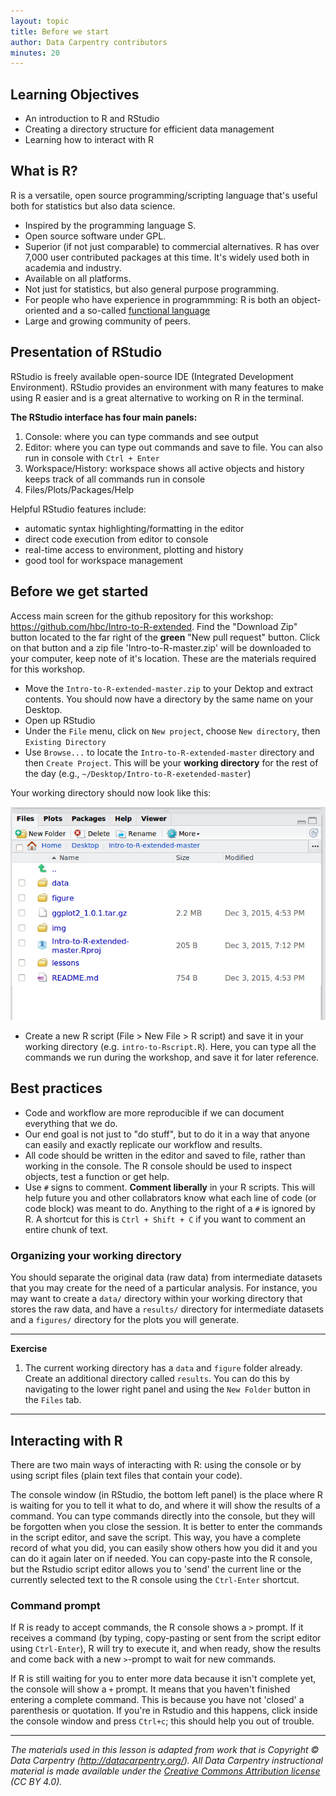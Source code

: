 ```yaml
---
layout: topic
title: Before we start
author: Data Carpentry contributors
minutes: 20
---
```


## Learning Objectives

* An introduction to R and RStudio
* Creating a directory structure for efficient data management
* Learning how to interact with R

## What is R?

R is a versatile, open source programming/scripting language that's useful both
for statistics but also data science. 

* Inspired by the programming language S.
* Open source software under GPL.
* Superior (if not just comparable) to commercial alternatives. R has over 7,000
  user contributed packages at this time. It's widely used both in academia and
  industry.
* Available on all platforms.
* Not just for statistics, but also general purpose programming.
* For people who have experience in programmming: R is both an object-oriented
  and a so-called [functional language](http://adv-r.had.co.nz/Functional-programming.html)
* Large and growing community of peers.


## Presentation of RStudio

RStudio is freely available open-source IDE (Integrated Development Environment). RStudio provides an environment with many features to make using R easier and is a great alternative to working on R in the terminal.

**The RStudio interface has four main panels:**

1. Console: where you can type commands and see output
2. Editor: where you can type out commands and save to file. You can also run in console with `Ctrl + Enter`
3. Workspace/History: workspace shows all active objects and history keeps track of all commands run in console
4. Files/Plots/Packages/Help

Helpful RStudio features include:

* automatic syntax highlighting/formatting in the editor
* direct code execution from editor to console
* real-time access to environment, plotting and history
* good tool for workspace management

## Before we get started

Access main screen for the github repository for this workshop: https://github.com/hbc/Intro-to-R-extended. Find the "Download Zip" button located to the far right of the **green** "New pull request" button. Click on that button and a zip file 'Intro-to-R-master.zip' will be downloaded to your computer, keep note of it's location. These are the materials required for this workshop.

* Move the `Intro-to-R-extended-master.zip` to your Dektop and extract contents. You should now have a directory by the same name on your Desktop.
* Open up RStudio
* Under the `File` menu, click on `New project`, choose `New directory`, then
  `Existing Directory`
* Use `Browse...` to locate the `Intro-to-R-extended-master` directory and then `Create Project`. This will be your **working directory** for the rest of the day
  (e.g., `~/Desktop/Intro-to-R-exetended-master`)

Your working directory should now look like this:

![How it should look like at the beginning of this lesson](../img/r_starting_how_it_should_look.png)

 
* Create a new R script (File > New File > R script) and save it in your working
  directory (e.g. `intro-to-Rscript.R`). Here, you can type all the commands we run during the workshop, and save it for later reference.


## Best practices

* Code and workflow are more reproducible if we can document everything that we do.
* Our end goal is not just to "do stuff", but to do it in a way that anyone can easily and exactly replicate our workflow and results. 
* All code should be written in the editor and saved to file, rather than working in the console. The R console should be used to inspect objects, test a function or get help. 
* Use `#` signs to comment. **Comment liberally** in your R scripts. This will help future you and other collabrators know what each line of code (or code block) was meant to do. Anything to the right of a `#` is ignored by R. A shortcut for this is `Ctrl + Shift + C` if you want to comment an entire chunk of text.

### Organizing your working directory

You should separate the original data (raw data) from intermediate datasets that
you may create for the need of a particular analysis. For instance, you may want
to create a `data/` directory within your working directory that stores the raw
data, and have a `results/` directory for intermediate datasets and a
`figures/` directory for the plots you will generate.

***
**Exercise**

1. The current working directory has a `data` and `figure` folder already. Create an additional directory called `results`. You can do this by navigating to the lower right panel and using the `New Folder` button in the `Files` tab.

***

## Interacting with R

There are two main ways of interacting with R: using the console or by using
script files (plain text files that contain your code).

The console window (in RStudio, the bottom left panel) is the place where R is
waiting for you to tell it what to do, and where it will show the results of a
command.  You can type commands directly into the console, but they will be
forgotten when you close the session. It is better to enter the commands in the
script editor, and save the script. This way, you have a complete record of what
you did, you can easily show others how you did it and you can do it again later
on if needed. You can copy-paste into the R console, but the Rstudio script
editor allows you to 'send' the current line or the currently selected text to
the R console using the `Ctrl-Enter` shortcut.

### Command prompt

If R is ready to accept commands, the R console shows a `>` prompt. If it
receives a command (by typing, copy-pasting or sent from the script editor using
`Ctrl-Enter`), R will try to execute it, and when ready, show the results and
come back with a new `>`-prompt to wait for new commands.

If R is still waiting for you to enter more data because it isn't complete yet,
the console will show a `+` prompt. It means that you haven't finished entering
a complete command. This is because you have not 'closed' a parenthesis or
quotation. If you're in Rstudio and this happens, click inside the console
window and press `Ctrl+c`; this should help you out of trouble.



---
*The materials used in this lesson is adapted from work that is Copyright © Data Carpentry (http://datacarpentry.org/). 
All Data Carpentry instructional material is made available under the [Creative Commons Attribution license](https://creativecommons.org/licenses/by/4.0/) (CC BY 4.0).*

